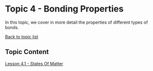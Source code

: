 # Topic 4 - Bonding Properties

In this topic, we cover in more detail the properties of different types of bonds.

[Back to topic list](../)

## Topic Content

[Lesson 4.1 - States Of Matter](4.1-StatesOfMatter.md)  
